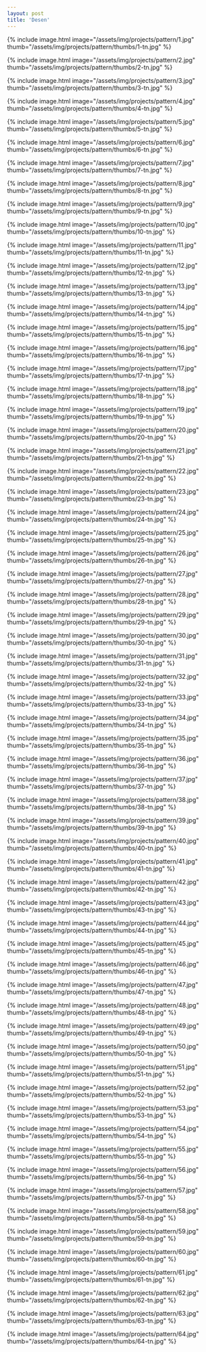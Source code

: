 ```yaml
---
layout: post
title: 'Desen'
---
```


{% include image.html image="/assets/img/projects/pattern/1.jpg" thumb="/assets/img/projects/pattern/thumbs/1-tn.jpg" %} 

{% include image.html image="/assets/img/projects/pattern/2.jpg" thumb="/assets/img/projects/pattern/thumbs/2-tn.jpg" %} 

{% include image.html image="/assets/img/projects/pattern/3.jpg" thumb="/assets/img/projects/pattern/thumbs/3-tn.jpg" %} 

{% include image.html image="/assets/img/projects/pattern/4.jpg" thumb="/assets/img/projects/pattern/thumbs/4-tn.jpg" %} 

{% include image.html image="/assets/img/projects/pattern/5.jpg" thumb="/assets/img/projects/pattern/thumbs/5-tn.jpg" %} 

{% include image.html image="/assets/img/projects/pattern/6.jpg" thumb="/assets/img/projects/pattern/thumbs/6-tn.jpg" %} 

{% include image.html image="/assets/img/projects/pattern/7.jpg" thumb="/assets/img/projects/pattern/thumbs/7-tn.jpg" %} 

{% include image.html image="/assets/img/projects/pattern/8.jpg" thumb="/assets/img/projects/pattern/thumbs/8-tn.jpg" %} 

{% include image.html image="/assets/img/projects/pattern/9.jpg" thumb="/assets/img/projects/pattern/thumbs/9-tn.jpg" %} 

{% include image.html image="/assets/img/projects/pattern/10.jpg" thumb="/assets/img/projects/pattern/thumbs/10-tn.jpg" %} 

{% include image.html image="/assets/img/projects/pattern/11.jpg" thumb="/assets/img/projects/pattern/thumbs/11-tn.jpg" %} 

{% include image.html image="/assets/img/projects/pattern/12.jpg" thumb="/assets/img/projects/pattern/thumbs/12-tn.jpg" %} 

{% include image.html image="/assets/img/projects/pattern/13.jpg" thumb="/assets/img/projects/pattern/thumbs/13-tn.jpg" %} 

{% include image.html image="/assets/img/projects/pattern/14.jpg" thumb="/assets/img/projects/pattern/thumbs/14-tn.jpg" %} 

{% include image.html image="/assets/img/projects/pattern/15.jpg" thumb="/assets/img/projects/pattern/thumbs/15-tn.jpg" %} 

{% include image.html image="/assets/img/projects/pattern/16.jpg" thumb="/assets/img/projects/pattern/thumbs/16-tn.jpg" %} 

{% include image.html image="/assets/img/projects/pattern/17.jpg" thumb="/assets/img/projects/pattern/thumbs/17-tn.jpg" %} 

{% include image.html image="/assets/img/projects/pattern/18.jpg" thumb="/assets/img/projects/pattern/thumbs/18-tn.jpg" %} 

{% include image.html image="/assets/img/projects/pattern/19.jpg" thumb="/assets/img/projects/pattern/thumbs/19-tn.jpg" %} 

{% include image.html image="/assets/img/projects/pattern/20.jpg" thumb="/assets/img/projects/pattern/thumbs/20-tn.jpg" %} 

{% include image.html image="/assets/img/projects/pattern/21.jpg" thumb="/assets/img/projects/pattern/thumbs/21-tn.jpg" %} 

{% include image.html image="/assets/img/projects/pattern/22.jpg" thumb="/assets/img/projects/pattern/thumbs/22-tn.jpg" %} 

{% include image.html image="/assets/img/projects/pattern/23.jpg" thumb="/assets/img/projects/pattern/thumbs/23-tn.jpg" %} 

{% include image.html image="/assets/img/projects/pattern/24.jpg" thumb="/assets/img/projects/pattern/thumbs/24-tn.jpg" %} 

{% include image.html image="/assets/img/projects/pattern/25.jpg" thumb="/assets/img/projects/pattern/thumbs/25-tn.jpg" %} 

{% include image.html image="/assets/img/projects/pattern/26.jpg" thumb="/assets/img/projects/pattern/thumbs/26-tn.jpg" %} 

{% include image.html image="/assets/img/projects/pattern/27.jpg" thumb="/assets/img/projects/pattern/thumbs/27-tn.jpg" %} 

{% include image.html image="/assets/img/projects/pattern/28.jpg" thumb="/assets/img/projects/pattern/thumbs/28-tn.jpg" %} 

{% include image.html image="/assets/img/projects/pattern/29.jpg" thumb="/assets/img/projects/pattern/thumbs/29-tn.jpg" %} 

{% include image.html image="/assets/img/projects/pattern/30.jpg" thumb="/assets/img/projects/pattern/thumbs/30-tn.jpg" %} 

{% include image.html image="/assets/img/projects/pattern/31.jpg" thumb="/assets/img/projects/pattern/thumbs/31-tn.jpg" %} 

{% include image.html image="/assets/img/projects/pattern/32.jpg" thumb="/assets/img/projects/pattern/thumbs/32-tn.jpg" %} 

{% include image.html image="/assets/img/projects/pattern/33.jpg" thumb="/assets/img/projects/pattern/thumbs/33-tn.jpg" %} 

{% include image.html image="/assets/img/projects/pattern/34.jpg" thumb="/assets/img/projects/pattern/thumbs/34-tn.jpg" %} 

{% include image.html image="/assets/img/projects/pattern/35.jpg" thumb="/assets/img/projects/pattern/thumbs/35-tn.jpg" %} 

{% include image.html image="/assets/img/projects/pattern/36.jpg" thumb="/assets/img/projects/pattern/thumbs/36-tn.jpg" %} 

{% include image.html image="/assets/img/projects/pattern/37.jpg" thumb="/assets/img/projects/pattern/thumbs/37-tn.jpg" %} 

{% include image.html image="/assets/img/projects/pattern/38.jpg" thumb="/assets/img/projects/pattern/thumbs/38-tn.jpg" %} 

{% include image.html image="/assets/img/projects/pattern/39.jpg" thumb="/assets/img/projects/pattern/thumbs/39-tn.jpg" %} 

{% include image.html image="/assets/img/projects/pattern/40.jpg" thumb="/assets/img/projects/pattern/thumbs/40-tn.jpg" %} 

{% include image.html image="/assets/img/projects/pattern/41.jpg" thumb="/assets/img/projects/pattern/thumbs/41-tn.jpg" %} 

{% include image.html image="/assets/img/projects/pattern/42.jpg" thumb="/assets/img/projects/pattern/thumbs/42-tn.jpg" %} 

{% include image.html image="/assets/img/projects/pattern/43.jpg" thumb="/assets/img/projects/pattern/thumbs/43-tn.jpg" %} 

{% include image.html image="/assets/img/projects/pattern/44.jpg" thumb="/assets/img/projects/pattern/thumbs/44-tn.jpg" %} 

{% include image.html image="/assets/img/projects/pattern/45.jpg" thumb="/assets/img/projects/pattern/thumbs/45-tn.jpg" %} 

{% include image.html image="/assets/img/projects/pattern/46.jpg" thumb="/assets/img/projects/pattern/thumbs/46-tn.jpg" %} 

{% include image.html image="/assets/img/projects/pattern/47.jpg" thumb="/assets/img/projects/pattern/thumbs/47-tn.jpg" %} 

{% include image.html image="/assets/img/projects/pattern/48.jpg" thumb="/assets/img/projects/pattern/thumbs/48-tn.jpg" %} 

{% include image.html image="/assets/img/projects/pattern/49.jpg" thumb="/assets/img/projects/pattern/thumbs/49-tn.jpg" %} 

{% include image.html image="/assets/img/projects/pattern/50.jpg" thumb="/assets/img/projects/pattern/thumbs/50-tn.jpg" %} 

{% include image.html image="/assets/img/projects/pattern/51.jpg" thumb="/assets/img/projects/pattern/thumbs/51-tn.jpg" %} 

{% include image.html image="/assets/img/projects/pattern/52.jpg" thumb="/assets/img/projects/pattern/thumbs/52-tn.jpg" %} 

{% include image.html image="/assets/img/projects/pattern/53.jpg" thumb="/assets/img/projects/pattern/thumbs/53-tn.jpg" %} 

{% include image.html image="/assets/img/projects/pattern/54.jpg" thumb="/assets/img/projects/pattern/thumbs/54-tn.jpg" %} 

{% include image.html image="/assets/img/projects/pattern/55.jpg" thumb="/assets/img/projects/pattern/thumbs/55-tn.jpg" %} 

{% include image.html image="/assets/img/projects/pattern/56.jpg" thumb="/assets/img/projects/pattern/thumbs/56-tn.jpg" %} 

{% include image.html image="/assets/img/projects/pattern/57.jpg" thumb="/assets/img/projects/pattern/thumbs/57-tn.jpg" %} 

{% include image.html image="/assets/img/projects/pattern/58.jpg" thumb="/assets/img/projects/pattern/thumbs/58-tn.jpg" %} 

{% include image.html image="/assets/img/projects/pattern/59.jpg" thumb="/assets/img/projects/pattern/thumbs/59-tn.jpg" %} 

{% include image.html image="/assets/img/projects/pattern/60.jpg" thumb="/assets/img/projects/pattern/thumbs/60-tn.jpg" %} 

{% include image.html image="/assets/img/projects/pattern/61.jpg" thumb="/assets/img/projects/pattern/thumbs/61-tn.jpg" %} 

{% include image.html image="/assets/img/projects/pattern/62.jpg" thumb="/assets/img/projects/pattern/thumbs/62-tn.jpg" %} 

{% include image.html image="/assets/img/projects/pattern/63.jpg" thumb="/assets/img/projects/pattern/thumbs/63-tn.jpg" %} 

{% include image.html image="/assets/img/projects/pattern/64.jpg" thumb="/assets/img/projects/pattern/thumbs/64-tn.jpg" %} 
